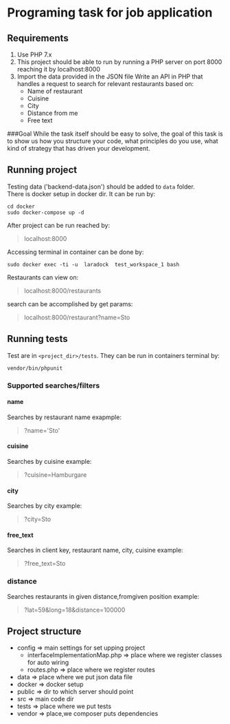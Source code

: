 # Programing task for job application

## Requirements
1. Use PHP 7.x
2. This project should be able to run by running a PHP server on port 8000 reaching it by
localhost:8000
3. Import the data provided in the JSON file
Write an API in PHP that handles a request to search for relevant restaurants based on:
   * Name of restaurant
   * Cuisine
   * City
   * Distance from me
   * Free text
  
###Goal
While the task itself should be easy to solve, the goal of this task is to show us how you
structure your code, what principles do you use, what kind of strategy that has driven your
development.

## Running project
Testing data ('backend-data.json') should be added to `data`  folder.  
There  is docker setup in docker dir.  It can be run by: 
```
cd docker
sudo docker-compose up -d
```

After project can be run reached by:
>localhost:8000

Accessing terminal in container can be done  by:
```
sudo docker exec -ti -u  laradock  test_workspace_1 bash
```

Restaurants can view on:
>localhost:8000/restaurants

search can be accomplished by get params:
>localhost:8000/restaurant?name=Sto

## Running tests
Test are in `<project_dir>/tests`.
They can be run in containers terminal by:
```
vendor/bin/phpunit
```

### Supported searches/filters
#### name
Searches by restaurant name
exapmple:
>?name='Sto'

#### cuisine
Searches by cuisine
example:
>?cuisine=Hamburgare

#### city
Searches by city
example:
>?city=Sto

#### free_text
Searches in client key, restaurant name, city, cuisine
example:
>?free_text=Sto

### distance
Searches restaurants in given distance,fromgiven position
example:
>?lat=59&long=18&distance=100000

## Project structure
* config => main settings for set upping project
  * interfaceImplementationMap.php  => place where we register classes for auto wiring
  * routes.php => place where we register routes
* data => place where we put json data file
* docker => docker setup
* public => dir to which server should point
* src => main code dir
* tests => place where we put tests
* vendor => place,we composer puts dependencies  

